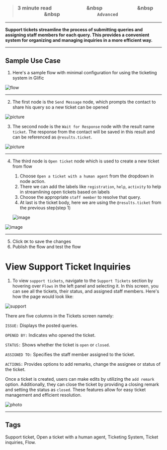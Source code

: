> ### **3 minute read &nbsp; &nbsp; &nbsp; &nbsp; &nbsp; &nbsp; &nbsp; &nbsp; &nbsp; &nbsp; &nbsp; &nbsp; &nbsp; &nbsp; &nbsp &nbsp; &nbsp; &nbsp; &nbsp; &nbsp; &nbsp; &nbsp; &nbsp; &nbsp; &nbsp; &nbsp; &nbsp; &nbsp; &nbsp; &nbsp &nbsp; &nbsp; &nbsp; &nbsp; &nbsp; &nbsp; &nbsp; &nbsp; &nbsp; &nbsp; &nbsp; &nbsp; &nbsp; &nbsp; &nbsp &nbsp; &nbsp; &nbsp; &nbsp; &nbsp; &nbsp; &nbsp; &nbsp; &nbsp; &nbsp; &nbsp; &nbsp; &nbsp; &nbsp; &nbsp; `Advanced`**
___

**Support tickets streamline the process of submitting queries and assigning staff members for each query. This provides a convenient system for organizing and managing inquiries in a more efficient way.**

___
## Sample Use Case

 1. Here's a sample flow with minimal configuration for using the ticketing system in Glific

![flow](https://github.com/glific/docs/assets/40158831/defba88d-21d3-414a-822c-0eed3754fe18)

___

2. The first node is the `Send Message` node, which prompts the contact to share his query so a new ticket can be opened

![picture](https://github.com/glific/docs/assets/40158831/8d3f96c5-ad08-4981-9441-b1f1f9d31807)

3. The second node is the `Wait for Response` node with the result name `ticket`. The response from the contact will be saved in this result and can be referenced as `@results.ticket`.

![picture](https://github.com/glific/docs/assets/40158831/87c193c2-477e-42a6-a6a0-aaf2c6739621)

___

4. The third node is `Open ticket` node which is used to create a new ticket from flow
    1. Choose `Open a ticket with a human agent` from the dropdown in node action.
    1. There we can add the labels like `registration`, `help`, `activity` to help in streamlining open tickets based on labels
    1. Choose the appropriate `staff member` to resolve that query.
    1. At last is the ticket body, here we are using the `@results.ticket` from the previous step(step 1)
       
    ![image](https://github.com/glific/docs/assets/40158831/68a2a123-21ce-4793-b743-dc45b282f5d6)

       
![image](https://github.com/glific/docs/assets/90472056/72c47272-e800-4e52-bc12-f9f2280975cf)

___

5. Click `OK` to save the changes
6. Publish the flow and test the flow



# View Support Ticket Inquiries

1. To view `support tickets`, navigate to the `Support Tickets` section by hovering over `Flows` in the left panel and selecting it. In this screen, you can see all the tickets, their status, and assigned staff members. Here's how the page would look like:
   
![support](https://github.com/glific/docs/assets/90472056/c787bd94-07a8-4111-8f49-cca6e6c1ee2f)

There are five columns in the Tickets screen namely:

`ISSUE:` Displays the posted queries.

`OPENED BY:` Indicates who opened the ticket.

`STATUS:` Shows whether the ticket is `open` or `closed`.

`ASSIGNED TO:` Specifies the staff member assigned to the ticket.

`ACTIONS:` Provides options to add remarks, change the assignee or status of the ticket.


Once a ticket is created, users can make edits by utilizing the `add remark` option. Additionally, they can close the ticket by providing a closing remark and setting the status as `closed`. These features allow for easy ticket management and efficient resolution.

![photo](https://github.com/glific/docs/assets/40158831/89ada4f9-9970-435e-a700-ef05e853ff83)

___

## Tags

Support ticket, Open a ticket with a human agent, Ticketing System, Ticket inquiries, Flow.
